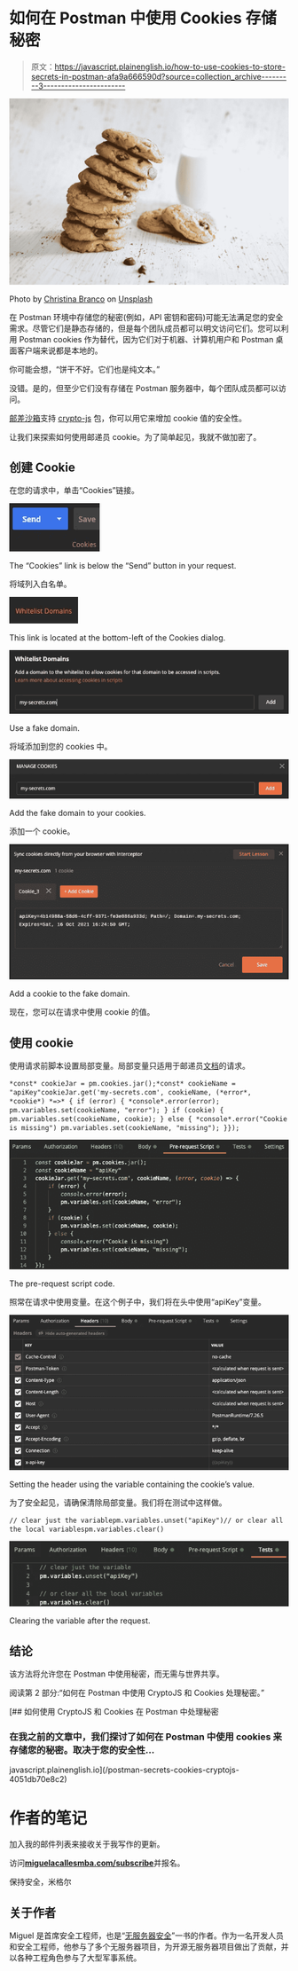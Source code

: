 # 如何在 Postman 中使用 Cookies 存储秘密

> 原文：<https://javascript.plainenglish.io/how-to-use-cookies-to-store-secrets-in-postman-afa9a666590d?source=collection_archive---------3----------------------->

![](img/a5a876f0b9d5e3ea572007a0353a9d57.png)

Photo by [Christina Branco](https://unsplash.com/@starvingartistfoodphotography?utm_source=medium&utm_medium=referral) on [Unsplash](https://unsplash.com?utm_source=medium&utm_medium=referral)

在 Postman 环境中存储您的秘密(例如，API 密钥和密码)可能无法满足您的安全需求。尽管它们是静态存储的，但是每个团队成员都可以明文访问它们。您可以利用 Postman cookies 作为替代，因为它们对于机器、计算机用户和 Postman 桌面客户端来说都是本地的。

你可能会想，“饼干不好。它们也是纯文本。”

没错。是的，但至少它们没有存储在 Postman 服务器中，每个团队成员都可以访问。

[邮差沙箱](https://learning.postman.com/docs/writing-scripts/script-references/postman-sandbox-api-reference/#using-external-libraries)支持 [crypto-js](https://www.npmjs.com/package/crypto-js) 包，你可以用它来增加 cookie 值的安全性。

让我们来探索如何使用邮递员 cookie。为了简单起见，我就不做加密了。

## 创建 Cookie

在您的请求中，单击“Cookies”链接。

![](img/c3e817872af32375a61b2a11617ea08e.png)

The “Cookies” link is below the “Send” button in your request.

将域列入白名单。

![](img/9333e7d6e80d112a9f01f06866587896.png)

This link is located at the bottom-left of the Cookies dialog.

![](img/5679d64782722b56757f41c668c95527.png)

Use a fake domain.

将域添加到您的 cookies 中。

![](img/1030024da3ac0d1a11387f512a1baf8a.png)

Add the fake domain to your cookies.

添加一个 cookie。

![](img/1ebe1a6cd5e5f7079c840137eaceb386.png)

Add a cookie to the fake domain.

现在，您可以在请求中使用 cookie 的值。

## 使用 cookie

使用请求前脚本设置局部变量。局部变量只适用于邮递员[文档](https://learning.postman.com/docs/sending-requests/variables/#variable-scopes)的请求。

```
*const* cookieJar = pm.cookies.jar();*const* cookieName = "apiKey"cookieJar.get('my-secrets.com', cookieName, (*error*, *cookie*) *=>* { if (error) { *console*.error(error); pm.variables.set(cookieName, "error"); } if (cookie) { pm.variables.set(cookieName, cookie); } else { *console*.error("Cookie is missing") pm.variables.set(cookieName, "missing"); }});
```

![](img/a1da8515d0ea28b244470755a41fc013.png)

The pre-request script code.

照常在请求中使用变量。在这个例子中，我们将在头中使用“apiKey”变量。

![](img/a8122c1f0f42806964901014b7ff4c5c.png)

Setting the header using the variable containing the cookie’s value.

为了安全起见，请确保清除局部变量。我们将在测试中这样做。

```
// clear just the variablepm.variables.unset("apiKey")// or clear all the local variablespm.variables.clear()
```

![](img/f95b99b1e30e3dc21c413567a5cb9ff0.png)

Clearing the variable after the request.

## 结论

该方法将允许您在 Postman 中使用秘密，而无需与世界共享。

阅读第 2 部分:“如何在 Postman 中使用 CryptoJS 和 Cookies 处理秘密。”

[](/postman-secrets-cookies-cryptojs-4051db70e8c2) [## 如何使用 CryptoJS 和 Cookies 在 Postman 中处理秘密

### 在我之前的文章中，我们探讨了如何在 Postman 中使用 cookies 来存储您的秘密。取决于您的安全性…

javascript.plainenglish.io](/postman-secrets-cookies-cryptojs-4051db70e8c2) 

# 作者的笔记

加入我的邮件列表来接收关于我写作的更新。

访问[**miguelacallesmba.com/subscribe**](https://miguelacallesmba.com/subscribe)并报名。

保持安全，米格尔

## 关于作者

Miguel 是首席安全工程师，也是“[无服务器安全](https://ServerlessSecurityBook.com)”一书的作者。作为一名开发人员和安全工程师，他参与了多个无服务器项目，为开源无服务器项目做出了贡献，并以各种工程角色参与了大型军事系统。